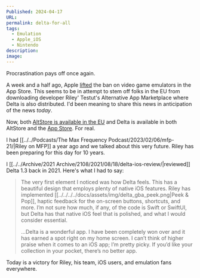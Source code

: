 ```yaml
---
Published: 2024-04-17
URL: 
permalink: delta-for-all
tags:
  - Emulation
  - Apple_iOS
  - Nintendo
description: 
image: 
---
```

Procrastination pays off once again.

A week and a half ago, Apple [lifted](https://www.videogameschronicle.com/news/apple-lifts-app-store-ban-on-game-emulators/) the ban on video game emulators in the App Store. This seems to be in attempt to stem off folks in the EU from downloading developer Riley' Testut's Alternative App Marketplace where Delta is also distributed. I'd been meaning to share this news in anticipation of the news *today*.

Now, both [AltStore is available in the EU](https://www.macstories.net/news/altstore-is-now-available-in-the-eu/) and Delta is available in both AltStore and the [App Store](https://apps.apple.com/us/app/delta-game-emulator/id1048524688). For real.

I had [[../../Podcasts/The Max Frequency Podcast/2023/02/06/mfp-21/|Riley on MFP]] a year ago and we talked about this very future. Riley has been preparing for this day for 10 years. 

I [[../../Archive/2021 Archive/2108/2021/08/18/delta-ios-review/|reviewed]] Delta 1.3 back in 2021. Here's what I had to say:

> The very first element I noticed was how Delta feels. This has a beautiful design that employs plenty of native iOS features. Riley has implemented [[../../../../docs/assets/img/delta_gba_peek.png|Peek & Pop]], haptic feedback for the on-screen buttons, shortcuts, and more. I’m not sure how much, if any, of the code is Swift or SwiftUI, but Delta has that native iOS feel that is polished, and what I would consider essential.
> 
> ...Delta is a wonderful app. I have been completely won over and it has earned a spot right on my home screen. I can’t think of higher praise when it comes to an iOS app; I’m pretty picky. If you’d like your collection in your pocket, there’s no better app.

Today is a victory for Riley, his team, iOS users, and emulation fans everywhere.
